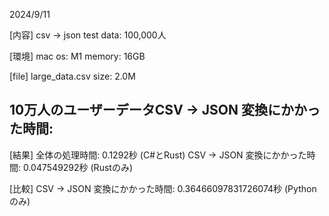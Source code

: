 2024/9/11

[内容]
csv → json
test data: 100,000人

[環境]
mac os: M1
memory: 16GB

[file]
large_data.csv
size: 2.0M

## 10万人のユーザーデータCSV → JSON 変換にかかった時間:

[結果]
全体の処理時間: 0.1292秒 (C#とRust)
CSV → JSON 変換にかかった時間: 0.047549292秒 (Rustのみ)

[比較]
CSV → JSON 変換にかかった時間: 0.36466097831726074秒 (Pythonのみ)